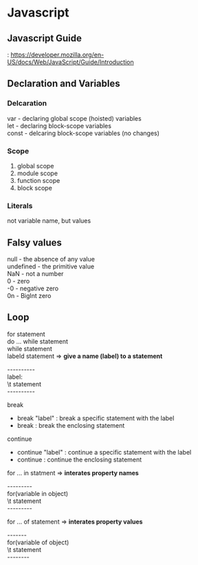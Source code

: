 # Javascript

## Javascript Guide
: https://developer.mozilla.org/en-US/docs/Web/JavaScript/Guide/Introduction

## Declaration and Variables
### Delcaration
var - declaring global scope (hoisted) variables <br>
let - declaring block-scope variables <br>
const - delcaring block-scope variables (no changes) <br>

### Scope
1. global scope
2. module scope
3. function scope
4. block scope

### Literals
not variable name, but values

## Falsy values
null - the absence of any value <br>
undefined - the primitive value <br>
NaN - not a number <br>
0 - zero <br>
-0 - negative zero <br>
0n - BigInt zero <br>

## Loop
for statement <br>
do ... while statement <br>
while statement <br>
labeld statement => <b> give a name (label) to a statement </b> <br>

---------- <br>
label: <br>
\t statement <br>
\----------

break <br>
- break "label" : break a specific statement with the label
- break : break the enclosing statement

continue <br>
- continue "label" : continue a specific statement with the label
- continue : continue the enclosing statement

for ... in statment => <b> interates property names </b> <br>

--------- <br>
for(variable in object) <br>
\t statement <br>
\---------

for ... of statement => <b> interates property values </b> <br>

------- <br>
for(variable of object) <br>
\t statement <br>
\-------- <br>




